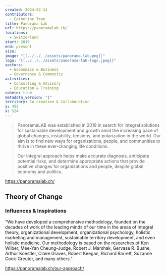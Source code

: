 ```yaml
---
created: 2024-02-14
contributors:
  - Catherine Tran
title: Panorama Lab
url: https://panoramalab.ch/
locations:
  - Switzerland
start: 2019
end: present
size: 
image: "[[../../../assets/panorama-lab.png]]"
logo: "[[../../../assets/panorama-lab-logo.jpeg]]"
sectors:
  - Economics & Business
  - Governance & Community
activities:
  - Consulting & Advisory
  - Education & Training
cohere: true
metadata_version: "1"
territory: Co-creation & Collaboration
y: 452
x: 524
---
```

>PanoramaLAB was established in 2019 in search for integral solutions for sustainable development and growth amid the increasing pace of global changes, instability, tensions, and polarization in the world. Our aim is to find new ways for organizations, people, and communities to thrive in these ever-changing life conditions.
>
>Our integral approach helps make accurate diagnosis, anticipate potential risks, and determine appropriate actions that provide positive changes for organizations and people, despite global economy and politics.

https://panoramalab.ch/

## Theory of Change

### Influences & Inspirations

"We have developed a comprehensive methodology, founded on the decades of work of the leading minds of our time in the areas of integral theory, organizational development, organizational psychology, holistic marketing and management, sustainable territory development, and even holistic medicine. Our methodology is based on the researches of Ken Wilber, Mee-Yan Cheung-Judge, Robert J. Marshak, Gervase R. Bushe, Arthur Koestler, Claire Graves, Robert Keegan, Richard Barrett, Suzanne Cook-Greuter, and many others."

https://panoramalab.ch/our-approach/










